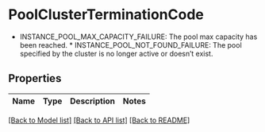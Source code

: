 # PoolClusterTerminationCode

* INSTANCE_POOL_MAX_CAPACITY_FAILURE: The pool max capacity has been reached. * INSTANCE_POOL_NOT_FOUND_FAILURE: The pool specified by the cluster is no longer active or doesn’t exist.

## Properties
Name | Type | Description | Notes
------------ | ------------- | ------------- | -------------

[[Back to Model list]](../README.md#documentation-for-models) [[Back to API list]](../README.md#documentation-for-api-endpoints) [[Back to README]](../README.md)


